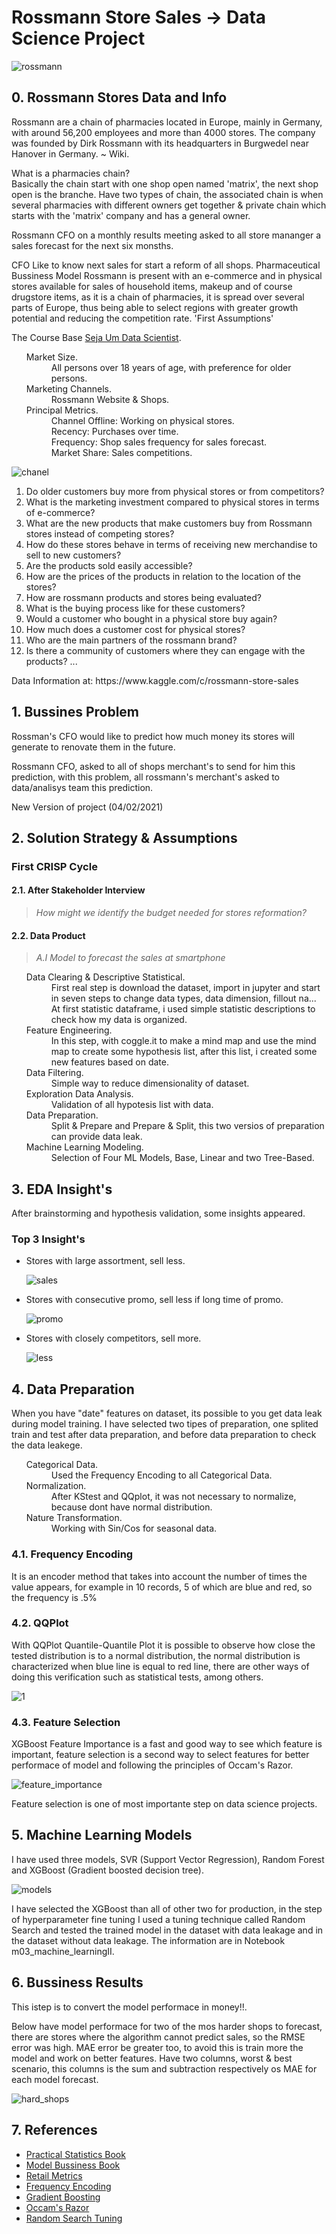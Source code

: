 # Rossmann Store Sales -> Data Science Project

![rossmann](https://user-images.githubusercontent.com/75986085/152585675-a7ceff53-8a6f-4548-84ea-abfd32c00fbf.png)


<h2>0. Rossmann Stores Data and Info</h2>
<p>Rossmann are a chain of pharmacies located in Europe, mainly in Germany, with around 56,200 employees and more than 4000 stores. The company was founded by Dirk Rossmann with its headquarters in Burgwedel near Hanover in Germany. ~ Wiki.</p>
<p>What is a pharmacies chain?<br>Basically the chain start with one shop open named 'matrix', the next shop open is the branche. Have two types of chain, the associated chain is when several pharmacies with different owners get together & private chain which starts with the 'matrix' company and has a general owner.</p>

<p>Rossmann CFO on a monthly results meeting asked to all store mananger a sales forecast for the next six monsths.</p>

<p>CFO Like to know next sales for start a reform of all shops.
Pharmaceutical Bussiness Model
Rossmann is present with an e-commerce and in physical stores available for sales of household items, makeup and of course drugstore items, as it is a chain of pharmacies, it is spread over several parts of Europe, thus being able to select regions with greater growth potential and reducing the competition rate.
'First Assumptions'</p>
<p>The Course Base <a href='https://sejaumdatascientist.com/eu-criei-esse-projeto-e-consegui-meu-primeiro-emprego-como-data-scientist/'>Seja Um Data Scientist</a>.</p>

<ul>
  <dl>
    <dt>Market Size.</dt>
      <dd>All persons over 18 years of age, with preference for older persons.</dd>
    <dt>Marketing Channels.</dt>
      <dd>Rossmann Website & Shops.</dd>
    <dt>Principal Metrics.</dt>
      <dd>Channel Offline: Working on physical stores.</dd>
      <dd>Recency: Purchases over time.</dd>
      <dd>Frequency: Shop sales frequency for sales forecast.</dd>
      <dd>Market Share: Sales competitions.</dd>
  </dl>
</ul>

![chanel](https://user-images.githubusercontent.com/75986085/153439927-f4684894-7067-4023-b089-2116e6d5a7bb.png)

1. Do older customers buy more from physical stores or from competitors?
2. What is the marketing investment compared to physical stores in terms of e-commerce?
3. What are the new products that make customers buy from Rossmann stores instead of competing stores?
4. How do these stores behave in terms of receiving new merchandise to sell to new customers?
5. Are the products sold easily accessible?
6. How are the prices of the products in relation to the location of the stores?
7. How are rossmann products and stores being evaluated?
8. What is the buying process like for these customers?
9. Would a customer who bought in a physical store buy again?
10. How much does a customer cost for physical stores?
11. Who are the main partners of the rossmann brand?
12. Is there a community of customers where they can engage with the products? ...

<p>Data Information at: https://www.kaggle.com/c/rossmann-store-sales</p>

<h2>1. Bussines Problem</h2>

<p>Rossman's CFO would like to predict how much money its stores will generate to renovate them in the future.</p>
<p>Rossmann CFO, asked to all of shops merchant's to send for him this prediction, with this problem, all rossmann's merchant's asked to data/analisys team this prediction.</p>
<p>New Version of project (04/02/2021)</p>

<h2>2. Solution Strategy & Assumptions </h2>
<h3>First CRISP Cycle</h3>

<h4>2.1. After Stakeholder Interview</h4>

> *How might we identify the budget needed for stores reformation?*

<h4>2.2. Data Product</h4>

> *A.I Model to forecast the sales at smartphone*

<ul>
  <dl>
    <dt>Data Clearing & Descriptive Statistical.</dt>
      <dd>First real step is download the dataset, import in jupyter and start in seven steps to change data types, data dimension, fillout na... At first statistic dataframe, i used simple statistic descriptions to check how my data is organized.</dd>
    <dt>Feature Engineering.</dt>
      <dd>In this step, with coggle.it to make a mind map and use the mind map to create some hypothesis list, after this list, i created some new features based on date.</dd>
    <dt>Data Filtering.</dt>
      <dd>Simple way to reduce dimensionality of dataset.</dd>
    <dt>Exploration Data Analysis.</dt>
      <dd>Validation of all hypotesis list with data.</dd>
    <dt>Data Preparation.</dt>
      <dd>Split & Prepare and Prepare & Split, this two versios of preparation can provide data leak.</dd>
    <dt>Machine Learning Modeling.</dt>
      <dd>Selection of Four ML Models, Base, Linear and two Tree-Based.</dd>
  </dl>
</ul>

<h2>3. EDA Insight's</h2>

<p>After brainstorming and hypothesis validation, some insights appeared.</p>
<h3> Top 3 Insight's </h3>
<ul>
  <li>Stores with large assortment, sell less.</li>

![sales](https://user-images.githubusercontent.com/75986085/153096505-fe9a9afb-f6e6-451d-a85d-d5579839071d.jpeg)

  
  <li>Stores with consecutive promo, sell less if long time of promo.</li>
  
![promo](https://user-images.githubusercontent.com/75986085/153096571-6f01a3b5-a87c-487d-acdd-7c1592e379c3.jpg)

  
  <li>Stores with closely competitors, sell more.</li>
  
![less](https://user-images.githubusercontent.com/75986085/153096584-eb58b3c4-2d4e-457e-a7f8-82ef6f9b5604.jpg)
  
</ul>

<h2>4. Data Preparation</h2>
<p>When you have "date" features on dataset, its possible to you get data leak during model training. I have selected two tipes of preparation, one splited train and test after data preparation, and before data preparation to check the data leakege.</p>
<ul>
  <dl>
    <dt>Categorical Data.</dt>
      <dd>Used the Frequency Encoding to all Categorical Data.</dd>
    <dt>Normalization.</dt>
      <dd>After KStest and QQplot, it was not necessary to normalize, because dont have normal distribution.</dd>
    <dt>Nature Transformation.</dt>
      <dd>Working with Sin/Cos for seasonal data.</dd>
  </dl>
</ul>
<h3>4.1. Frequency Encoding</h3>
<p>It is an encoder method that takes into account the number of times the value appears, for example in 10 records, 5 of which are blue and red, so the frequency is .5%
</p>

<h3>4.2. QQPlot</h3>
<p>With QQPlot Quantile-Quantile Plot it is possible to observe how close the tested distribution is to a normal distribution, the normal distribution is characterized when blue line is equal to red line, there are other ways of doing this verification such as statistical tests, among others.</p>

![1](https://user-images.githubusercontent.com/75986085/154390648-3e89fe22-c6f8-4e65-ac09-b025e364766a.png)

<h3>4.3. Feature Selection</h3>
<p>XGBoost Feature Importance is a fast and good way to see which feature is important, feature selection is a second way to select features for better performace of model and following the principles of Occam's Razor.</p>

![feature_importance](https://user-images.githubusercontent.com/75986085/154825186-179f4ce0-86f8-4add-96ac-4138eed46c62.png)

<p>Feature selection is one of most importante step on data science projects.</p>

<h2>5. Machine Learning Models</h2>
<p>I have used three models, SVR (Support Vector Regression), Random Forest and XGBoost (Gradient boosted decision tree).</p>

![models](https://user-images.githubusercontent.com/75986085/154582560-384c54b0-c4a3-4e11-8862-5905ac12c197.png)

<p>I have selected the XGBoost than all of other two for production, in the step of hyperparameter fine tuning I used a tuning technique called Random Search and tested the trained model in the dataset with data leakage and in the dataset without data leakage. The information are in Notebook m03_machine_learningII.</p>

<h2>6. Bussiness Results</h2>
<p>This istep is to convert the model performace in money!!.</p><p>Below have model performace for two of the mos harder shops to forecast, there are stores where the algorithm cannot predict sales, so the RMSE error was high. MAE error be greater too, to avoid this is train more the model and work on better features. Have two columns, worst & best scenario, this columns is the sum and subtraction respectively os MAE for each model forecast.</p>

![hard_shops](https://user-images.githubusercontent.com/75986085/155026649-f00b6e31-740c-465e-b67c-ddccee4342e8.png)


<h2>7. References</h2>
<ul>
  <li><a href='https://www.oreilly.com/library/view/practical-statistics-for/9781491952955/'>Practical Statistics Book</li>
  <li><a href='https://www.strategyzer.com/books/business-model-generation'>Model Bussiness Book</li>
  <li><a href='https://www.docusign.com.br/blog/indicadores-do-varejo'>Retail Metrics</li>
  <li><a href='https://www.kaggle.com/bhavikapanara/frequency-encoding'>Frequency Encoding</li>
  <li><a href='https://en.wikipedia.org/wiki/Gradient_boosting'>Gradient Boosting</li>
  <li><a href='https://en.wikipedia.org/wiki/Occam%27s_razor'>Occam's Razor</li>
  <li><a href='https://machinelearningmastery.com/hyperparameter-optimization-with-random-search-and-grid-search/'>Random Search Tuning</li>
</ul>
